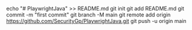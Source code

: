 echo "# PlaywrightJava" >> README.md
git init
git add README.md
git commit -m "first commit"
git branch -M main
git remote add origin https://github.com/SecurityGp/PlaywrightJava.git
git push -u origin main
